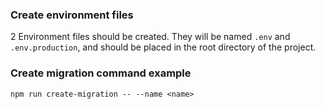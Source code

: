 ### Create environment files
2 Environment files should be created. They will be named `.env` and `.env.production`, and should be placed in the root directory of the project.

### Create migration command example
```npm
npm run create-migration -- --name <name>
```
